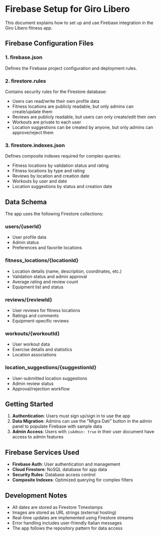 # Firebase Setup for Giro Libero

This document explains how to set up and use Firebase integration in the Giro Libero fitness app.

## Firebase Configuration Files

### 1. firebase.json
Defines the Firebase project configuration and deployment rules.

### 2. firestore.rules
Contains security rules for the Firestore database:
- Users can read/write their own profile data
- Fitness locations are publicly readable, but only admins can create/update them
- Reviews are publicly readable, but users can only create/edit their own
- Workouts are private to each user
- Location suggestions can be created by anyone, but only admins can approve/reject them

### 3. firestore.indexes.json
Defines composite indexes required for complex queries:
- Fitness locations by validation status and rating
- Fitness locations by type and rating
- Reviews by location and creation date
- Workouts by user and date
- Location suggestions by status and creation date

## Data Schema

The app uses the following Firestore collections:

### users/{userId}
- User profile data
- Admin status
- Preferences and favorite locations

### fitness_locations/{locationId}
- Location details (name, description, coordinates, etc.)
- Validation status and admin approval
- Average rating and review count
- Equipment list and status

### reviews/{reviewId}
- User reviews for fitness locations
- Ratings and comments
- Equipment-specific reviews

### workouts/{workoutId}
- User workout data
- Exercise details and statistics
- Location associations

### location_suggestions/{suggestionId}
- User-submitted location suggestions
- Admin review status
- Approval/rejection workflow

## Getting Started

1. **Authentication**: Users must sign up/sign in to use the app
2. **Data Migration**: Admins can use the "Migra Dati" button in the admin panel to populate Firebase with sample data
3. **Admin Access**: Users with `isAdmin: true` in their user document have access to admin features

## Firebase Services Used

- **Firebase Auth**: User authentication and management
- **Cloud Firestore**: NoSQL database for app data
- **Security Rules**: Database access control
- **Composite Indexes**: Optimized querying for complex filters

## Development Notes

- All dates are stored as Firestore Timestamps
- Images are stored as URL strings (external hosting)
- Real-time updates are implemented using Firestore streams
- Error handling includes user-friendly Italian messages
- The app follows the repository pattern for data access